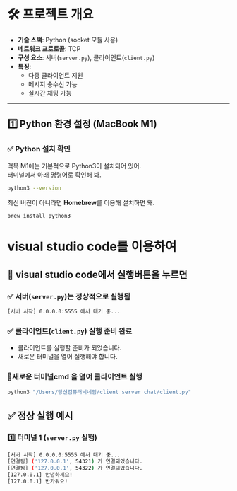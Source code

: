 # 🛠 프로젝트 개요

- **기술 스택**: Python (socket 모듈 사용)
- **네트워크 프로토콜**: TCP
- **구성 요소**: 서버(`server.py`), 클라이언트(`client.py`)
- **특징**:
  - 다중 클라이언트 지원
  - 메시지 송수신 가능
  - 실시간 채팅 가능

---

## 1️⃣ Python 환경 설정 (MacBook M1)

### ✅ **Python 설치 확인**

맥북 M1에는 기본적으로 Python3이 설치되어 있어.  
터미널에서 아래 명령어로 확인해 봐.

```bash
python3 --version
```

최신 버전이 아니라면 **Homebrew**를 이용해 설치하면 돼.

```bash
brew install python3
```

# visual studio code를 이용하여


## 🚀 visual studio code에서 실행버튼을 누르면

### ✅ 서버(`server.py`)는 정상적으로 실행됨
```bash
[서버 시작] 0.0.0.0:5555 에서 대기 중...
```

### ✅ 클라이언트(`client.py`) 실행 준비 완료

- 클라이언트를 실행할 준비가 되었습니다.
- 새로운 터미널을 열어 실행해야 합니다.

### 📌새로운 터미널cmd 을 열어 클라이언트 실행
```bash
python3 "/Users/당신컴퓨터닉네임/client server chat/client.py"
```

## ✅ 정상 실행 예시

### 1️⃣ 터미널 1 (`server.py` 실행)
```bash
[서버 시작] 0.0.0.0:5555 에서 대기 중...
[연결됨] ('127.0.0.1', 54321) 가 연결되었습니다.
[연결됨] ('127.0.0.1', 54322) 가 연결되었습니다.
[127.0.0.1] 안녕하세요!
[127.0.0.1] 반가워요!
```





